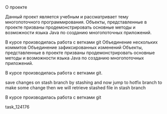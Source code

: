 О проекте

Данный проект является учебным и рассматривает тему многопоточного программирования. 
Объекты, представленные в проекте призваны продемонстрировать основные методы и возможности 
языка Java по созданию многопоточных приложений.

В курсе производилась работа с ветками git
Объединение нескольких коммитов
Объединение зафиксированных изменений
Объекты, представленные в проекте призваны продемонстрировать основные методы и 
возможности языка Java по созданию многопоточных приложений.

В курсе производилась работа с ветками git.

save changes on stash branch by stashing and now jump to hotfix branch to make some change
then we will retrieve stashed file in stash branch 

В курсе производилась работа с ветками git

task_124176